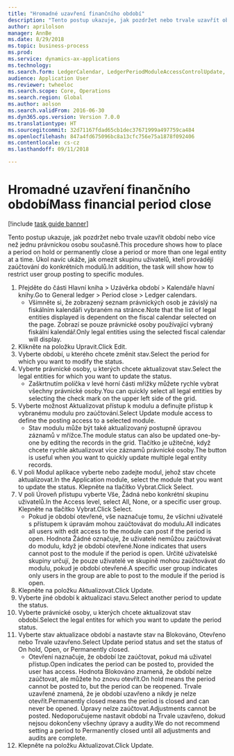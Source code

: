 ```yaml
--- 
title: "Hromadné uzavření finančního období"
description: "Tento postup ukazuje, jak pozdržet nebo trvale uzavřít období nebo více než jednu právnickou osobu současně."
author: aprilolson
manager: AnnBe
ms.date: 8/29/2018
ms.topic: business-process
ms.prod: 
ms.service: dynamics-ax-applications
ms.technology: 
ms.search.form: LedgerCalendar, LedgerPeriodModuleAccessControlUpdate, SysLookupPicklist, LedgerFiscalCalendarPeriodStatus
audience: Application User
ms.reviewer: twheeloc
ms.search.scope: Core, Operations
ms.search.region: Global
ms.author: aolson
ms.search.validFrom: 2016-06-30
ms.dyn365.ops.version: Version 7.0.0
ms.translationtype: HT
ms.sourcegitcommit: 32d71167fdad65cb1dec37671999a497759ca484
ms.openlocfilehash: 847a4fd675096bc8a13cfc756e75a1878f092406
ms.contentlocale: cs-cz
ms.lasthandoff: 09/11/2018

---
```

# <a name="mass-financial-period-close"></a><span data-ttu-id="90aa7-103">Hromadné uzavření finančního období</span><span class="sxs-lookup"><span data-stu-id="90aa7-103">Mass financial period close</span></span>

[!include [task guide banner](../../includes/task-guide-banner.md)]

<span data-ttu-id="90aa7-104">Tento postup ukazuje, jak pozdržet nebo trvale uzavřít období nebo více než jednu právnickou osobu současně.</span><span class="sxs-lookup"><span data-stu-id="90aa7-104">This procedure shows how to place a period on hold or permanently close a period or more than one legal entity at a time.</span></span> <span data-ttu-id="90aa7-105">Úkol navíc ukáže, jak omezit skupinu uživatelů, kteří provádějí zaúčtování do konkrétních modulů.</span><span class="sxs-lookup"><span data-stu-id="90aa7-105">In addition, the task will show how to restrict user group posting to specific modules.</span></span>

1. <span data-ttu-id="90aa7-106">Přejděte do části Hlavní kniha > Uzávěrka období > Kalendáře hlavní knihy.</span><span class="sxs-lookup"><span data-stu-id="90aa7-106">Go to General ledger > Period close > Ledger calendars.</span></span>
    * <span data-ttu-id="90aa7-107">Všimněte si, že zobrazený seznam právnických osob je závislý na fiskálním kalendáři vybraném na stránce.</span><span class="sxs-lookup"><span data-stu-id="90aa7-107">Note that the list of legal entities displayed is dependent on the fiscal calendar selected on the page.</span></span> <span data-ttu-id="90aa7-108">Zobrazí se pouze právnické osoby používající vybraný fiskální kalendář.</span><span class="sxs-lookup"><span data-stu-id="90aa7-108">Only legal entities using the selected fiscal calendar will display.</span></span>  
2. <span data-ttu-id="90aa7-109">Klikněte na položku Upravit.</span><span class="sxs-lookup"><span data-stu-id="90aa7-109">Click Edit.</span></span>
3. <span data-ttu-id="90aa7-110">Vyberte období, u kterého chcete změnit stav.</span><span class="sxs-lookup"><span data-stu-id="90aa7-110">Select the period for which you want to modify the status.</span></span>
4. <span data-ttu-id="90aa7-111">Vyberte právnické osoby, u kterých chcete aktualizovat stav.</span><span class="sxs-lookup"><span data-stu-id="90aa7-111">Select the legal entities for which you want to update the status.</span></span>
    * <span data-ttu-id="90aa7-112">Zaškrtnutím políčka v levé horní části mřížky můžete rychle vybrat všechny právnické osoby.</span><span class="sxs-lookup"><span data-stu-id="90aa7-112">You can quickly select all legal entities  by selecting the check mark on the upper left side of the grid.</span></span>  
5. <span data-ttu-id="90aa7-113">Vyberte možnost Aktualizovat přístup k modulu a definujte přístup k vybranému modulu pro zaúčtování.</span><span class="sxs-lookup"><span data-stu-id="90aa7-113">Select Update module access to define the posting access to a selected module.</span></span>
    * <span data-ttu-id="90aa7-114">Stav modulu může být také aktualizovaný postupně úpravou záznamů v mřížce.</span><span class="sxs-lookup"><span data-stu-id="90aa7-114">The module status can also be updated one-by-one by editing the records in the grid.</span></span> <span data-ttu-id="90aa7-115">Tlačítko je užitečné, když chcete rychle aktualizovat více záznamů právnické osoby.</span><span class="sxs-lookup"><span data-stu-id="90aa7-115">The button is useful when you want to quickly update multiple legal entity records.</span></span>  
6. <span data-ttu-id="90aa7-116">V poli Modul aplikace vyberte nebo zadejte modul, jehož stav chcete aktualizovat.</span><span class="sxs-lookup"><span data-stu-id="90aa7-116">In the Application module, select the module that you want to update the status.</span></span> <span data-ttu-id="90aa7-117">Klepněte na tlačítko Vybrat.</span><span class="sxs-lookup"><span data-stu-id="90aa7-117">Click Select.</span></span>
7. <span data-ttu-id="90aa7-118">V poli Úroveň přístupu vyberte Vše, Žádná nebo konkrétní skupinu uživatelů.</span><span class="sxs-lookup"><span data-stu-id="90aa7-118">In the Access level, select All, None, or a specific user group.</span></span> <span data-ttu-id="90aa7-119">Klepněte na tlačítko Vybrat.</span><span class="sxs-lookup"><span data-stu-id="90aa7-119">Click Select.</span></span>
    * <span data-ttu-id="90aa7-120">Pokud je období otevřené, vše naznačuje tomu, že všichni uživatelé s přístupem k úpravám mohou zaúčtovávat do modulu.</span><span class="sxs-lookup"><span data-stu-id="90aa7-120">All indicates all users with edit access to the module can post if the period is open.</span></span> <span data-ttu-id="90aa7-121">Hodnota Žádné označuje, že uživatelé nemůžou zaúčtovávat do modulu, když je období otevřené.</span><span class="sxs-lookup"><span data-stu-id="90aa7-121">None indicates that users cannot post to the module if the period is open.</span></span> <span data-ttu-id="90aa7-122">Určité uživatelské skupiny určují, že pouze uživatelé ve skupině mohou zaúčtovávat do modulu, pokud je období otevřené.</span><span class="sxs-lookup"><span data-stu-id="90aa7-122">A specific user group indicates only users in the group are able to post to the module if the period is open.</span></span>  
8. <span data-ttu-id="90aa7-123">Klepněte na položku Aktualizovat.</span><span class="sxs-lookup"><span data-stu-id="90aa7-123">Click Update.</span></span>
9. <span data-ttu-id="90aa7-124">Vyberte jiné období k aktualizaci stavu.</span><span class="sxs-lookup"><span data-stu-id="90aa7-124">Select another period to update the status.</span></span>
10. <span data-ttu-id="90aa7-125">Vyberte právnické osoby, u kterých chcete aktualizovat stav období.</span><span class="sxs-lookup"><span data-stu-id="90aa7-125">Select the legal entites for which you want to update the period status.</span></span>
11. <span data-ttu-id="90aa7-126">Vyberte stav aktualizace období a nastavte stav na Blokováno, Otevřeno nebo Trvale uzavřeno.</span><span class="sxs-lookup"><span data-stu-id="90aa7-126">Select Update period status and set the status of On hold, Open, or Permanently closed.</span></span>
    * <span data-ttu-id="90aa7-127">Otevření naznačuje, že období lze zaúčtovat, pokud má uživatel přístup.</span><span class="sxs-lookup"><span data-stu-id="90aa7-127">Open indicates the period can be posted to, provided the user has access.</span></span> <span data-ttu-id="90aa7-128">Hodnota Blokováno znamená, že období nelze zaúčtovat, ale můžete ho znovu otevřít.</span><span class="sxs-lookup"><span data-stu-id="90aa7-128">On hold means the period cannot be posted to, but the period can be reopened.</span></span> <span data-ttu-id="90aa7-129">Trvale uzavřené znamená, že je období uzavřeno a nikdy je nelze otevřít.</span><span class="sxs-lookup"><span data-stu-id="90aa7-129">Permanently closed means the period is closed and can never be opened.</span></span> <span data-ttu-id="90aa7-130">Úpravy nelze zaúčtovat.</span><span class="sxs-lookup"><span data-stu-id="90aa7-130">Adjustments cannot be posted.</span></span> <span data-ttu-id="90aa7-131">Nedoporučujeme nastavit období na Trvale uzavřeno, dokud nejsou dokončeny všechny úpravy a audity.</span><span class="sxs-lookup"><span data-stu-id="90aa7-131">We do not recommend setting a period to Permanently closed until all adjustments and audits are complete.</span></span>  
12. <span data-ttu-id="90aa7-132">Klepněte na položku Aktualizovat.</span><span class="sxs-lookup"><span data-stu-id="90aa7-132">Click Update.</span></span>


